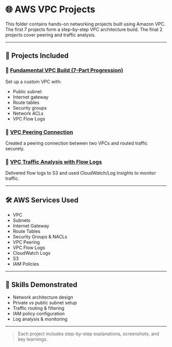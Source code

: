 # 🌐 AWS VPC Projects

This folder contains hands-on networking projects built using Amazon VPC.  
The first 7 projects form a step-by-step VPC architecture build. The final 2 projects cover peering and traffic analysis.

---

## 📁 Projects Included

### 🔹 [Fundamental VPC Build (7-Part Progression)](./fundamental-vpc-build/README.md)
Set up a custom VPC with:
- Public subnet
- Internet gateway
- Route tables
- Security groups
- Network ACLs
- VPC Flow Logs

### 🔹 [VPC Peering Connection](./vpc-peering-connection/README.md)
Created a peering connection between two VPCs and routed traffic securely.

### 🔹 [VPC Traffic Analysis with Flow Logs](./vpc-traffic-analysis/README.md)
Delivered flow logs to S3 and used CloudWatch/Log Insights to monitor traffic.

---

## 🛠️ AWS Services Used
- VPC
- Subnets
- Internet Gateway
- Route Tables
- Security Groups & NACLs
- VPC Peering
- VPC Flow Logs
- CloudWatch Logs
- S3
- IAM Policies

---

## 🧠 Skills Demonstrated
- Network architecture design
- Private vs public subnet setup
- Traffic routing & filtering
- IAM policy configuration
- Log analysis & monitoring

---

> Each project includes step-by-step explanations, screenshots, and key learnings.
